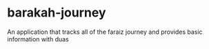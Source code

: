 # barakah-journey
An application that tracks all of the faraiz journey and provides basic information with duas
